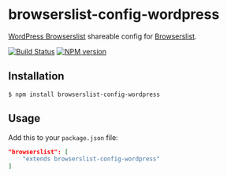 # browserslist-config-wordpress
[WordPress Browserslist](https://make.wordpress.org/design/handbook/design-guide/browser-support/) shareable config for [Browserslist](https://www.npmjs.com/package/browserslist).

[![Build Status](https://api.travis-ci.org/ntwb/browserslist-config-wordpress.svg?branch=master)](https://travis-ci.org/ntwb/browserslist-config-wordpress) [![NPM version](http://img.shields.io/npm/v/browserslist-config-wordpress.svg)](https://www.npmjs.org/package/browserslist-config-wordpress)

## Installation

```console
$ npm install browserslist-config-wordpress
```

## Usage

Add this to your `package.json` file:

```json
"browserslist": [
	"extends browserslist-config-wordpress"
]
```
